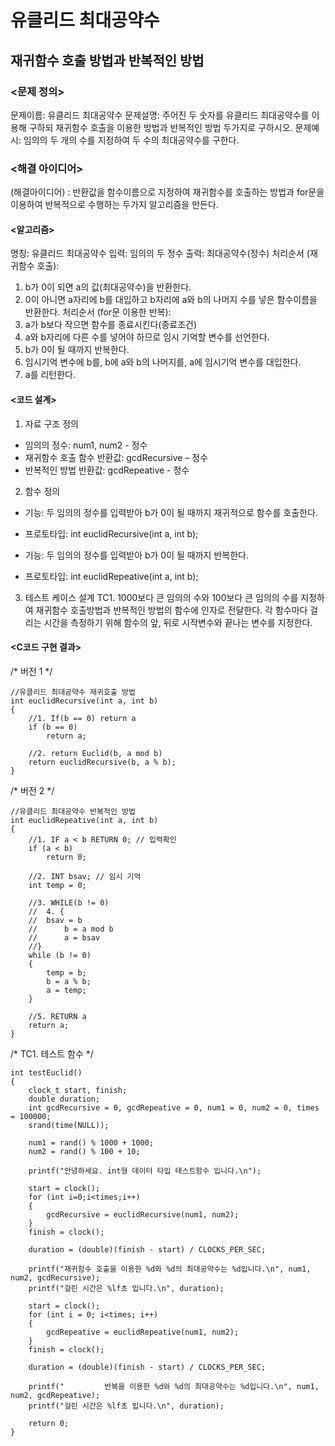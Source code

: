 # 유클리드 최대공약수
## 재귀함수 호출 방법과 반복적인 방법

### <문제 정의>
문제이름: 유클리드 최대공약수
문제설명: 주어진 두 숫자를 유클리드 최대공약수를 이용해 구하되 재귀함수 호출을 이용한 방법과 반복적인 방법 두가지로 구하시오.
문제예시: 임의의 두 개의 수를 지정하여 두 수의 최대공약수를 구한다.

### <해결 아이디어>
(해결아이디어) : 반환값을 함수이름으로 지정하여 재귀함수를 호출하는 방법과 for문을 이용하여 반복적으로 수행하는 두가지 알고리즘을 만든다.

#### <알고리즘>
명칭: 유클리드 최대공약수
입력: 임의의 두 정수
출력: 최대공약수(정수)
처리순서 (재귀함수 호출):
1. b가 0이 되면 a의 값(최대공약수)을 반환한다.
2. 0이 아니면 a자리에 b를 대입하고 b자리에 a와 b의 나머지 수를 넣은 함수이름을 반환한다.
처리순서 (for문 이용한 반복):
1. a가 b보다 작으면 함수를 종료시킨다(종료조건)
2. a와 b자리에 다른 수를 넣어야 하므로 임시 기억할 변수를 선언한다.
3. b가 0이 될 때까지 반복한다.
4. 임시기억 변수에 b를, b에 a와 b의 나머지를, a에 임시기억 변수를 대입한다.
5. a를 리턴한다.

#### <코드 설계>
1. 자료 구조 정의
- 임의의 정수: num1, num2 - 정수
- 재귀함수 호출 함수 반환값: gcdRecursive – 정수
- 반복적인 방법 반환값: gcdRepeative - 정수

2. 함수 정의
- 기능: 두 임의의 정수를 입력받아 b가 0이 될 때까지 재귀적으로 함수를 호출한다.
- 프로토타입: int euclidRecursive(int a, int b);

- 기능: 두 임의의 정수를 입력받아 b가 0이 될 때까지 반복한다.
- 프로토타입: int euclidRepeative(int a, int b);

3. 테스트 케이스 설계
TC1. 1000보다 큰 임의의 수와 100보다 큰 임의의 수를 지정하여 재귀함수 호출방법과 반복적인 방법의 함수에 인자로 전달한다. 각 함수마다 걸리는 시간을 측정하기 위해 함수의 앞, 뒤로 시작변수와 끝나는 변수를 지정한다.

#### <C코드 구현 결과>
/* 버전 1 */

	//유클리드 최대공약수 재귀호출 방법
	int euclidRecursive(int a, int b)
	{
		//1. If(b == 0) return a
		if (b == 0)
			return a;

		//2. return Euclid(b, a mod b)
		return euclidRecursive(b, a % b);
	}

/* 버전 2 */

	//유클리드 최대공약수 반복적인 방법
	int euclidRepeative(int a, int b)
	{
		//1. IF a < b RETURN 0; // 입력확인
		if (a < b)
			return 0;

		//2. INT bsav; // 임시 기억
		int temp = 0;

		//3. WHILE(b != 0)
		//	4. {
		//	bsav = b
		//		b = a mod b
		//		a = bsav
		//}
		while (b != 0)
		{
			temp = b;
			b = a % b;
			a = temp;
		}
	
		//5. RETURN a
		return a;
	}

/* TC1. 테스트 함수 */

	int testEuclid()
	{
		clock_t start, finish;
		double duration;
		int gcdRecursive = 0, gcdRepeative = 0, num1 = 0, num2 = 0, times = 100000;
		srand(time(NULL));
	
		num1 = rand() % 1000 + 1000;
		num2 = rand() % 100 + 10;
	
		printf("안녕하세요. int형 데이터 타입 테스트함수 입니다.\n");

		start = clock();
		for (int i=0;i<times;i++)
		{
			gcdRecursive = euclidRecursive(num1, num2);
		}
		finish = clock();
	
		duration = (double)(finish - start) / CLOCKS_PER_SEC;
		
		printf("재귀함수 호출을 이용한 %d와 %d의 최대공약수는 %d입니다.\n", num1, num2, gcdRecursive);
		printf("걸린 시간은 %lf초 입니다.\n", duration);

		start = clock();
		for (int i = 0; i<times; i++)
		{
			gcdRepeative = euclidRepeative(num1, num2);
		}
		finish = clock();
	
		duration = (double)(finish - start) / CLOCKS_PER_SEC;

		printf("         반복을 이용한 %d와 %d의 최대공약수는 %d입니다.\n", num1, num2, gcdRepeative);
		printf("걸린 시간은 %lf초 입니다.\n", duration);

		return 0;
	}
